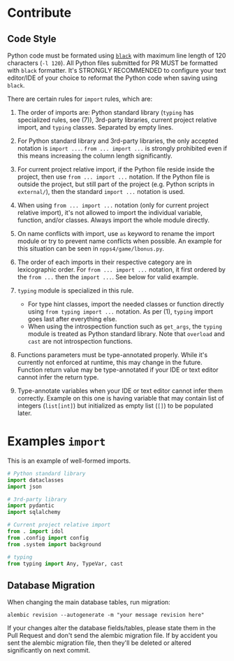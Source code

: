 Contribute
=====

Code Style
-----

Python code must be formated using [`black`](https://github.com/psf/black) with maximum line length of 120 characters
(`-l 120`). All Python files submitted for PR MUST be formatted with `black` formatter. It's STRONGLY RECOMMENDED to
configure your text editor/IDE of your choice to reformat the Python code when saving using `black`.

There are certain rules for `import` rules, which are:

1. The order of imports are: Python standard library (`typing` has specialized rules, see (7)), 3rd-party libraries,
current project relative import, and `typing` classes. Separated by empty lines.

2. For Python standard library and 3rd-party libraries, the only accepted notation is `import ...`.
`from ... import ...` is strongly prohibited even if this means increasing the column length significantly.

3. For current project relative import, if the Python file reside inside the project, then use `from ... import ...`
notation. If the Python file is outside the project, but still part of the project (e.g. Python scripts in
`external/`), then the standard `import ...` notation is used.

4. When using `from ... import ...` notation (only for current project relative import), it's not allowed to import
the individual variable, function, and/or classes. Always import the whole module directly.

5. On name conflicts with import, use `as` keyword to rename the import module or try to prevent name conflicts when
possible. An example for this situation can be seen in `npps4/game/lbonus.py`.

6. The order of each imports in their respective category are in lexicographic order. For `from ... import ...`
notation, it first ordered by the `from ...` then the `import ...`. See below for valid example.

7. `typing` module is specialized in this rule.
   * For type hint classes, import the needed classes or function directly using `from typing import ...` notation.
     As per (1), `typing` import goes last after everything else.
   * When using the introspection function such as `get_args`, the `typing` module is treated as Python standard
     library. Note that `overload` and `cast` are not introspection functions.

8. Functions parameters must be type-annotated properly. While it's currently not enforced at runtime, this may
change in the future. Function return value may be type-annotated if your IDE or text editor cannot infer the return
type.

9. Type-annotate variables when your IDE or text editor cannot infer them correctly. Example on this one is having
variable that may contain list of integers (`list[int]`) but initialized as empty list (`[]`) to be populated later.

# Examples `import`

This is an example of well-formed imports.

```py
# Python standard library
import dataclasses
import json

# 3rd-party library
import pydantic
import sqlalchemy

# Current project relative import
from . import idol
from .config import config
from .system import background

# typing
from typing import Any, TypeVar, cast
```

Database Migration
-----

When changing the main database tables, run migration:

```
alembic revision --autogenerate -m "your message revision here"
```

If your changes alter the database fields/tables, please state them in the Pull Request and don't send the alembic
migration file. If by accident you sent the alembic migration file, then they'll be deleted or altered significantly
on next commit.
